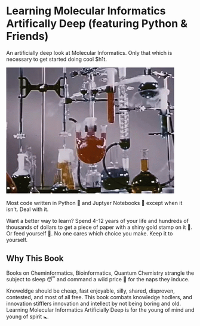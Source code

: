 # Learning Molecular Informatics Artifically Deep (featuring Python & Friends) 

An artificially deep look at Molecular Informatics. Only that which is necessary to get started doing cool $h1t. 

![chemistry](chemistry.gif)

Most code written in Python 🐍 and Juptyer Notebooks 📓 except when it isn't. Deal with it. 

Want a better way to learn? Spend 4-12 years of your life and hundreds of thousands of dollars to get a piece of paper with a shiny gold stamp on it 🥇. Or feed yourself 🍼. No one cares which choice you make. Keep it to yourself.

## Why This Book

Books on Cheminformatics, Bioinformatics, Quantum Chemistry strangle the subject to sleep 😴 and command a wild price 🤑 for the naps they induce. 

Knoweldge should be cheap, fast enjoyable, silly, shared, disproven, contested, and most of all free. This book combats knowledge hodlers, and innovation stifflers innovation and intellect by not being boring and old. Learning Molecular Informatics Artificially Deep is for the young of mind and young of spirit 🚼. 

